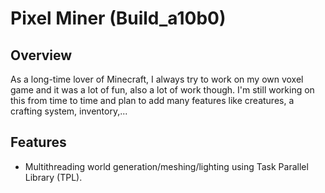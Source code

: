 # Pixel Miner (Build_a10b0)
## Overview
As a long-time lover of Minecraft, I always try to work on my own voxel game and it was a lot of fun, also a lot of work though.
I'm still working on this from time to time and plan to add many features like creatures, a crafting system, inventory,...

## Features
- Multithreading world generation/meshing/lighting using Task Parallel Library (TPL).
